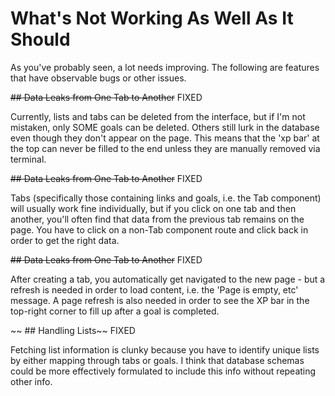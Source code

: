 
# What's Not Working As Well As It Should

As you've probably seen, a lot needs improving. The following are features that have observable bugs or other issues.


~~## Data Leaks from One Tab to Another~~ FIXED

Currently, lists and tabs can be deleted from the interface, but if I'm not mistaken, only SOME goals can be deleted. Others still lurk in the database even though they don't appear on the page. This means that the 'xp bar' at the top can never be filled to the end unless they are manually removed via terminal.


~~## Data Leaks from One Tab to Another~~ FIXED

Tabs (specifically those containing links and goals, i.e. the Tab component) will usually work fine individually, but if you click on one tab and then another, you'll often find that data from the previous tab remains on the page. You have to click on a non-Tab component route and click back in order to get the right data.


~~## Data Leaks from One Tab to Another~~ FIXED

After creating a tab, you automatically get navigated to the new page - but a refresh is needed in order to load content, i.e. the 'Page is empty, etc' message. A page refresh is also needed in order to see the XP bar in the top-right corner to fill up after a goal is completed.


~~ ## Handling Lists~~ FIXED

Fetching list information is clunky because you have to identify unique lists by either mapping through tabs or goals. I think that database schemas could be more effectively formulated to include this info without repeating other info.
